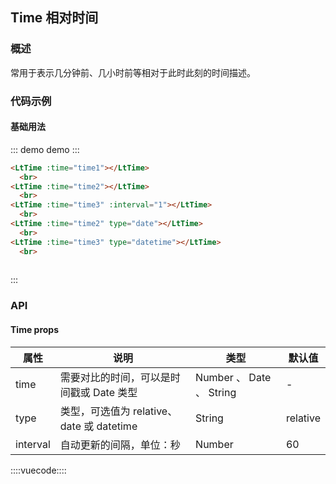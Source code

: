 ## Time 相对时间

### 概述

常用于表示几分钟前、几小时前等相对于此时此刻的时间描述。

### 代码示例

#### 基础用法


::: demo demo :::
```html
<LtTime :time="time1"></LtTime>
  <br>
<LtTime :time="time2"></LtTime>
  <br>
<LtTime :time="time3" :interval="1"></LtTime>
  <br>
<LtTime :time="time2" type="date"></LtTime>
  <br>
<LtTime :time="time3" type="datetime"></LtTime>
  <br>
  
```
:::

### API

#### Time props

属性|说明|类型|默认值
---|---|---|---
time|需要对比的时间，可以是时间戳或 Date 类型|Number 、 Date 、 String|-
type|类型，可选值为 relative、date 或 datetime|String|relative
interval|自动更新的间隔，单位：秒|Number|60


::::vuecode::::
<script>
export default {
  data() {
    return {
      time1: (new Date()).getTime() - 60 * 3 * 1000,
      time2: (new Date()).getTime() - 86400 * 3 * 1000,
       time3: new Date()
    }
  },

}
</script>
